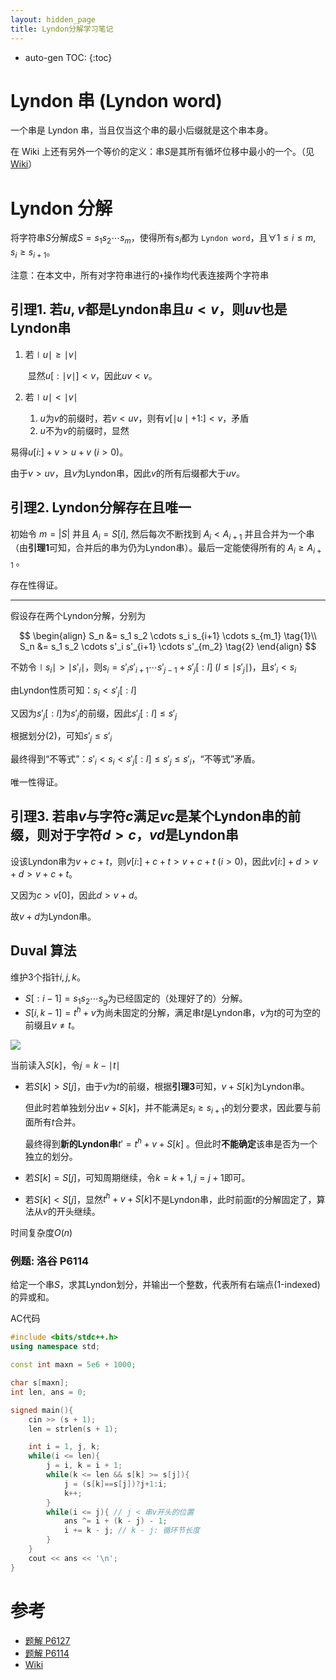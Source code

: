 ```yaml
---
layout: hidden_page
title: Lyndon分解学习笔记
---
```


* auto-gen TOC:
{:toc}
# Lyndon 串 (Lyndon word)

一个串是 Lyndon 串，当且仅当这个串的最小后缀就是这个串本身。

在 Wiki 上还有另外一个等价的定义：串$S$是其所有循坏位移中最小的一个。（见[Wiki](https://en.wikipedia.org/wiki/Lyndon_word)）



# Lyndon 分解

将字符串$S$分解成$S=s_1s_2\cdots s_m$，使得所有$s_i$都为 `Lyndon word`，且$\forall 1\le i\le m,s_i\ge s_{i+1}$。



注意：在本文中，所有对字符串进行的`+`操作均代表连接两个字符串



## 引理1. 若$u,v$都是Lyndon串且$u<v$，则$uv$也是Lyndon串

1.  若$\mid u\mid \ge \mid v\mid$

    ​	显然$u[:\mid v\mid]<v$，因此$uv<v$。

2.  若$\mid u\mid <\mid v\mid$

    1.  $u$为$v$的前缀时，若$v<uv$，则有$v[\mid u\mid + 1:]<v$，矛盾
    2.  $u$不为$v$的前缀时，显然

易得$u[i:] + v > u + v\ (i>0)$。

由于$v>uv$，且$v$为Lyndon串，因此$v$的所有后缀都大于$uv$。



## 引理2. Lyndon分解存在且唯一

初始令 $m=|S|$ 并且 $A_{i}=S[i],$ 然后每次不断找到 $A_{i}<A_{i+1}$ 并且合并为一个串（由**引理1**可知，合并后的串为仍为Lyndon串）。最后一定能使得所有的 $A_{i} \geq A_{i+1}$ 。

存在性得证。

------

假设存在两个Lyndon分解，分别为

$$
\begin{align}
S_n &= s_1 s_2 \cdots s_i s_{i+1} \cdots s_{m_1} \tag{1}\\
S_n &= s_1 s_2 \cdots s'_i s'_{i+1} \cdots s'_{m_2} \tag{2}
\end{align}
$$

不妨令$\mid s_i\mid>\mid s'_i\mid$，则$s_i=s'_i s'_{i+1}\cdots s'_{j-1} + s'_{j}[:l]\ (l\le\mid s'_j\mid)$，且$s'_i<s_i$

由Lyndon性质可知：$s_i<s'_j[:l]$

又因为$s'_j[:l]$为$s'_j$的前缀，因此$s'_j[:l]\le s'_j$

根据划分$(2)$，可知$s'_j\le s'_i$

最终得到“不等式”：$s'_i<s_i< s'_j[:l]\le s'_j\le s'_i$，“不等式”矛盾。

唯一性得证。



## 引理3. 若串$v$与字符$c$满足$vc$是某个Lyndon串的前缀，则对于字符$d>c$，$vd$是Lyndon串

设该Lyndon串为$v+c+t$，则$v[i:]+c+t>v+c+t\ (i>0)$，因此$v[i:]+d>v+d>v+c+t$。

又因为$c>v[0]$，因此$d>v+d$。

故$v+d$为Lyndon串。



## Duval 算法

维护3个指针$i,j,k$。

-   $S[:i-1]=s_1s_2\cdots s_g$为已经固定的（处理好了的）分解。
-   $S[i,k-1]=t^h + v$为尚未固定的分解，满足串$t$是Lyndon串，$v$为$t$的可为空的前缀且$v\ne t$。

![](https://blog.chgtaxihe.top/resource/img/post/Lyndon分解_1.png)



当前读入$S[k]$，令$j=k-\mid t \mid$

-   若$S[k]>S[j]$，由于$v$为$t$的前缀，根据**引理3**可知，$v+S[k]$为Lyndon串。

    但此时若单独划分出$v+S[k]$，并不能满足$s_i\ge s_{i+1}$的划分要求，因此要与前面所有$t$合并。

    最终得到**新的Lyndon串**$t' =t^h+v+S[k]$ 。但此时**不能确定**该串是否为一个独立的划分。

-   若$S[k]=S[j]$，可知周期继续，令$k=k+1,j=j+1$即可。

-   若$S[k]<S[j]$，显然$t^h+v+S[k]$不是Lyndon串，此时前面$t$的分解固定了，算法从$v$的开头继续。



时间复杂度$O(n)$



### 例题: 洛谷 P6114

给定一个串$S$，求其Lyndon划分，并输出一个整数，代表所有右端点(1-indexed)的异或和。

AC代码

```c++
#include <bits/stdc++.h>
using namespace std;

const int maxn = 5e6 + 1000;

char s[maxn];
int len, ans = 0;

signed main(){
    cin >> (s + 1);
    len = strlen(s + 1);

    int i = 1, j, k;
    while(i <= len){
        j = i, k = i + 1;
        while(k <= len && s[k] >= s[j]){
            j = (s[k]==s[j])?j+1:i;
            k++;
        }
        while(i <= j){ // j < 串v开头的位置
            ans ^= i + (k - j) - 1;
            i += k - j; // k - j: 循环节长度
        }
    }
    cout << ans << '\n';
}
```



# 参考

-   [题解 P6127](https://www.luogu.com.cn/blog/wucstdio/solution-p6127)
-   [题解 P6114](https://www.luogu.com.cn/blog/blog10086001/ssssolution-p6114)
-   [Wiki](https://en.wikipedia.org/wiki/Lyndon_word)


